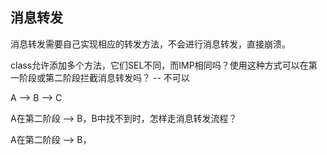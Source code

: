 ## 消息转发

消息转发需要自己实现相应的转发方法，不会进行消息转发，直接崩溃。



class允许添加多个方法，它们SEL不同，而IMP相同吗？使用这种方式可以在第一阶段或第二阶段拦截消息转发吗？  -- 不可以

A --> B --> C 

A在第二阶段 --> B，B中找不到时，怎样走消息转发流程？

A在第二阶段 --> B， 



